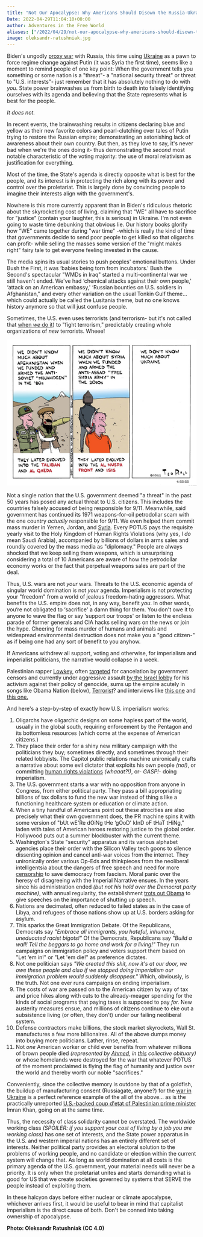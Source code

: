 ```yaml
---
title: "Not Our Apocalypse: Why Americans Should Disown the Russia-Ukraine War"
Date: 2022-04-29T11:04:10+00:00
author: Adventures in the Free World
aliases: ["/2022/04/29/not-our-apocalypse-why-americans-should-disown-the-russia-ukraine-war"]
image: oleksandr-ratushniak.jpg
---
```


Biden's ungodly [proxy war](https://medium.com/@adventuresinthefreeworld/lets-tell-the-truth-about-the-war-in-ukraine-d150fec3ee7f) with Russia, this time using [Ukraine](https://medium.com/@adventuresinthefreeworld/lets-tell-the-truth-about-the-war-in-ukraine-d150fec3ee7f) as a pawn to force regime change against Putin (it was Syria the first time), seems like a moment to remind people of one key point: When the government tells you something or some nation is a "threat"- a "national security threat" or threat to "U.S. interests"- just remember that it has absolutely nothing to do with *you*. State power brainwashes us from birth to death into falsely identifying ourselves with its agenda and believing that the State represents what is best for the people.

*It does not.*

In recent events, the brainwashing results in citizens declaring blue and yellow as their new favorite colors and pearl-clutching over tales of Putin trying to restore the Russian empire; demonstrating an astonishing lack of awareness about their own country. But then, as they love to say, it's never bad when we're the ones doing it- thus demonstrating the *second* most notable characteristic of the voting majority: the use of moral relativism as justification for everything.

Most of the time, the State's agenda is directly opposite what is best for the people, and its interest is in protecting the rich along with its power and control over the proletariat. This is largely done by convincing people to imagine their interests align with the government's.

Nowhere is this more currently apparent than in Biden's ridiculous rhetoric about the skyrocketing cost of living, claiming that "WE" all have to sacrifice for "justice" (contain your laughter, this is serious) in Ukraine. I'm not even going to waste time debunking that obvious lie. Our history books glorify how "WE" came together during "war time" -which is really the kind of time that governments decide to send poor people to get killed so that oligarchs can profit- while selling the masses some version of the "might makes right" fairy tale to get everyone feeling invested in the cause.

The media spins its usual stories to push peoples' emotional buttons. Under Bush the First, it was ‘babies being torn from incubators.' Bush the Second's spectacular "WMDs in Iraq" started a multi-continental war we still haven't ended. We've had ‘chemical attacks against their own people,' ‘attack on an American embassy,' ‘Russian bounties on U.S. soldiers in Afghanistan," and every other variation on the usual Tonkin Gulf theme… which could actually be called the Lusitania theme, but no one knows history anymore so that will just confuse people.

Sometimes, the U.S. even uses terrorists (and terrorism- but it's not called that [when *we* do it](https://www.mintpressnews.com/cia-guantanamo-bay-torture-programs-mkultra-roots/280275/)) to "fight terrorism," predictably creating whole organizations of *new* terrorists. Wheee!

![](1-image.jpg)

Not a single nation that the U.S. government deemed "a threat" in the past 50 years has posed any actual threat to U.S. citizens. This includes the countries falsely accused of being responsible for 9/11. Meanwhile, said government has continued its 1971 weapons-for-oil petrodollar scam with the one country *actually* responsible for 9/11. We even helped them commit mass murder in Yemen, Jordan, and [Syria](https://www.mintpressnews.com/julian-assange-us-israel-planned-to-overthrow-assad-in-2006/209493/). Every POTUS pays the requisite yearly visit to the Holy Kingdom of Human Rights Violations (why yes, I *do* mean Saudi Arabia), accompanied by billions of dollars in arms sales and roundly covered by the mass media as "diplomacy." People are always shocked that we keep selling them weapons, which is unsurprising considering a total of 10 Americans are aware of how the petrodollar economy works or the fact that perpetual weapons sales are part of the deal.

Thus, U.S. wars are not *your* wars. Threats to the U.S. economic agenda of singular world domination is not *your* agenda. Imperialism is not protecting your "freedom" from a world of jealous freedom-hating aggressors. What benefits the U.S. empire does not, in any way, benefit *you*. In other words, you‘re not obligated to ‘sacrifice' a damn thing for them. You don't owe it to anyone to wave the flag or say ‘support our troops' or listen to the endless parade of former generals and CIA hacks selling wars on the news or join the hype. Cheering for mass murder of humans and animals and widespread environmental destruction does not make you a "good citizen-" as if being one had any sort of benefit to you anyhow.

If Americans withdrew all support, voting and otherwise, for imperialism and imperialist politicians, the narrative would collapse in a week.

Palestinian rapper [Lowkey](https://www.mintpressnews.com/MyMPN/after-being-targeted-by-the-uk-govt-british-rapper-lowkey-returns/), often [targeted](https://www.mintpressnews.com/MyMPN/after-being-targeted-by-the-uk-govt-british-rapper-lowkey-returns/) for cancelation by government censors and currently under aggressive assault [by the Israel lobby](https://www.mintpressnews.com/israel-lobby-attempt-cancel-rapper-lowkey-antisemitism/280193/) for his activism against their policy of genocide, sums up the empire acutely in songs like Obama Nation (below), [Terrorist](https://www.youtube.com/watch?v=kmBnvajSfWU)? and interviews like [this one](https://youtu.be/5MJcIIqWknA?t=334) and [this one.](https://www.mintpressnews.com/ben-norton-us-backed-coup-pakistan-new-world-order/280216/)

And here's a step-by-step of exactly how U.S. imperialism works:

1. Oligarchs have oligarchic designs on some hapless part of the world, usually in the global south, requiring enforcement by the Pentagon and its bottomless resources (which come at the expense of American citizens.)
2. They place their order for a shiny new military campaign with the politicians they buy; sometimes directly, and sometimes through their related lobbyists. The Capitol public relations machine unironically crafts a narrative about some evil dictator that exploits his own people *(no!)*, or committing [human rights violations](https://www.mintpressnews.com/cia-guantanamo-bay-torture-programs-mkultra-roots/280275/) *(whaaat?!)*, or- *GASP!*- doing imperialism.
3. The U.S. government starts a war with no opposition from anyone in Congress, from either political party. They pass a bill appropriating billions of tax dollars to fund the new war instead of thing s like a functioning healthcare system or education or climate action.
4. When a tiny handful of Americans point out these atrocities are also precisely what their own government does, the PR machine spins it with some version of "bUt wE'Re dOiNg tHe ‘gOoD' kInD oF tHaT tHiNg," laden with tales of American heroes restoring justice to the global order. Hollywood puts out a summer blockbuster with the current theme.
5. Washington's State "security" apparatus and its various alphabet agencies place their order with the Silicon Valley tech goons to silence dissenting opinion and cancel anti-war voices from the internet. They unironically order various Op-Eds and thinkpieces from the neoliberal intelligentsia about the dangers of free speech and need for more [censorship](https://www.mintpressnews.com/chris-hedges-social-media-censorship-ukraine-russia/280248/) to save democracy from fascism. Moral panic over the heresy of disagreeing with the Imperial Narrative ensues. In the years since his administration ended *(but not his hold over the Democrat party machine)*, with annual regularity, the establishment [trots out Obama](https://www.youtube.com/watch?v=9w6cXkO6ZIc) to give speeches on the importance of shutting up speech.
6. Nations are decimated, often reduced to failed states as in the case of Libya, and refugees of those nations show up at U.S. borders asking for asylum.
7. This sparks the Great Immigration Debate. Of the Republicans, Democrats say *"Embrace all immigrants, you hateful, inhumane, uneducated racist bigots!"* Of the Democrats, Republicans say *"Build a wall! Tell the beggars to go home and work for a living!"* They run campaigns on immigration policy and voters support them based on "Let ‘em in!" or "Let 'em die!" as preference dictates.
8. Not one politician says *"We created this shit, now it's at our door, we owe these people and also if we stopped doing imperialism our immigration problem would suddenly disappear."* Which, obviously, is the truth. Not one ever runs campaigns on ending imperialism.
9. The costs of war are passed on to the American citizen by way of tax and price hikes along with cuts to the already-meager spending for the kinds of social programs that paying taxes is supposed to pay *for.* New austerity measures ensue, and millions of citizens continue to eke out a subsistence living (or often, they don't) under our failing neoliberal system.
10. Defense contractors make billions, the stock market skyrockets, Wall St. manufactures a few more billionaires. All of the above dumps money into buying more politicians. Lather, rinse, repeat.
11. Not *one* American worker or child ever benefits from whatever millions of brown people died *(represented by* [*Ahmed*](https://www.youtube.com/watch?v=FNqum-_5RhY)*, in* [*this*](https://www.youtube.com/watch?v=FNqum-_5RhY) *collective obituary)* or whose homelands were destroyed for the war that whatever POTUS of the moment proclaimed is flying the flag of humanity and justice over the world and thereby worth our noble "sacrifices."

Conveniently, since the collective memory is outdone by that of a goldfish, the buildup of manufacturing consent (Russiagate, anyone?) for the [war in Ukraine](https://medium.com/@adventuresinthefreeworld/lets-tell-the-truth-about-the-war-in-ukraine-d150fec3ee7f) is a perfect reference example of the all of the above… as is the practically unreported [U.S.-backed coup d'etat of Palestinian prime minister](https://www.mintpressnews.com/ben-norton-us-backed-coup-pakistan-new-world-order/280216/) Imran Khan, going on at the same time.

Thus, the necessity of class solidarity cannot be overstated. The worldwide working class *(SPOILER: if you support your cost of living by a job you are working class)* has one set of interests, and the State power apparatus in the U.S. and western imperial nations has an entirely different set of interests. Neither political party provides an electoral solution to the problems of working people, and no candidate or election within the current system will change that. As long as world domination at all costs is the primary agenda of the U.S. government, your material needs will never be a priority. It is only when the proletariat unites and starts demanding what is good for US that we create societies governed by systems that SERVE the people instead of exploiting them.

In these halcyon days before either nuclear or climate apocalypse, whichever arrives first, it would be useful to bear in mind that capitalist imperialism is the direct cause of both. Don't be conned into taking ownership of apocalypse.

**Photo: Oleksandr Ratushniak (CC 4.0)**
